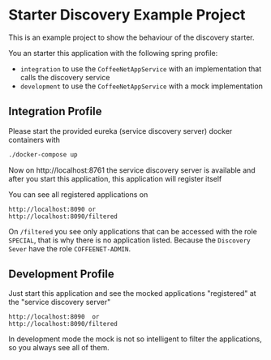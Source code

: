 # Starter Discovery Example Project

This is an example project to show the behaviour of the discovery starter.

You an starter this application with the following spring profile:

* `integration` to use the `CoffeeNetAppService` with an implementation that calls the discovery service
* `development` to use the `CoffeeNetAppService` with a mock implementation

## Integration Profile

Please start the provided eureka (service discovery server) docker containers with

```bash
./docker-compose up
```

Now on http://localhost:8761 the service discovery server is available and
after you start this application, this application will register itself

You can see all registered applications on

```
http://localhost:8090 or
http://localhost:8090/filtered
```

On `/filtered` you see only applications that can be accessed with
the role `SPECIAL`, that is why there is no application listed.
Because the `Discovery Sever` have the role `COFFEENET-ADMIN`.

## Development Profile

Just start this application and see the mocked applications
"registered" at the "service discovery server"

```
http://localhost:8090  or
http://localhost:8090/filtered
```

In development mode the mock is not so intelligent to
filter the applications, so you always see all of them.
